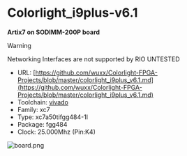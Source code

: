 # Colorlight_i9plus-v6.1
**Artix7 on SODIMM-200P board**

> [!WARNING]
> Networking Interfaces are not supported by RIO
> UNTESTED

* URL: [https://github.com/wuxx/Colorlight-FPGA-Projects/blob/master/colorlight_i9plus_v6.1.md](https://github.com/wuxx/Colorlight-FPGA-Projects/blob/master/colorlight_i9plus_v6.1.md)
* Toolchain: [vivado](vivado/README.md)
* Family: xc7
* Type: xc7a50tifgg484-1l
* Package: fgg484
* Clock: 25.000Mhz (Pin:K4)

![board.png](board.png)

